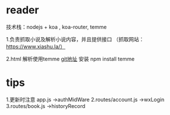 # reader
技术栈：nodejs + koa , koa-router, temme

1.负责抓取小说及解析小说内容，并且提供接口 （抓取网站：https://www.xiashu.la/）

2.html 解析使用temme [git地址](https://github.com/shinima/temme) 安装  npm install temme 

# tips
1.更新时注意 app.js ->authMidWare
2.routes/account.js ->wxLogin
3.routes/book.js ->historyRecord